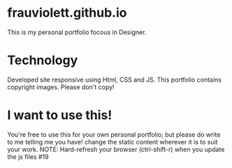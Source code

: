 # frauviolett.github.io
This is my personal portfolio focous in Designer.

# Technology
Developed site responsive using Html, CSS and JS.
This portfolio contains copyright images. Please don't copy!

# I want to use this!
You're free to use this for your own personal portfolio; but please do write to me telling me you have!
change the static content wherever it is to suit your work.
NOTE: Hard-refresh your browser (ctrl-shift-r) when you update the js files #19
